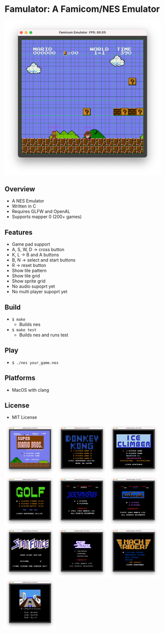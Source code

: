 # Famulator: A Famicom/NES Emulator

<img src ="./image/smb_grid.png" width=656>

## Overview
- A NES Emulator
- Written in C
- Requires GLFW and OpenAL
- Supports mapper 0 (200+ games)

## Features
- Game pad support
- A, S, W, D -> cross button
- K, L -> B and A buttons
- B, N -> select and start buttons
- R -> reset button
- Show tile pattern
- Show tile grid
- Show sprite grid
- No audio supoprt yet
- No multi player supoprt yet

## Build
- `$ make`
    - Builds nes
- `$ make test`
    - Builds nes and runs test

## Play
- `$ ./nes your_game.nes`

## Platforms
- MacOS with clang

## License
- MIT License

<img src ="./image/super_mario_bros.png" width=164>
<img src ="./image/donkey_kong.png" width=164>
<img src ="./image/ice_climber.png" width=164>
<img src ="./image/golf.png" width=164>
<img src ="./image/xevious.png" width=164>
<img src ="./image/galaxian.png" width=164>
<img src ="./image/star_force.png" width=164>
<img src ="./image/star_luster.png" width=164>
<img src ="./image/mach_rider.png" width=164>
<img src ="./image/portpia_renzoku_satsujin_jiken.png" width=164>
